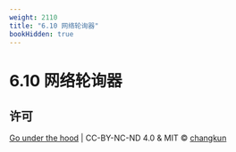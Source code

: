 ```yaml
---
weight: 2110
title: "6.10 网络轮询器"
bookHidden: true
---
```


# 6.10 网络轮询器

## 许可

[Go under the hood](https://github.com/changkun/go-under-the-hood) | CC-BY-NC-ND 4.0 & MIT &copy; [changkun](https://changkun.de)
